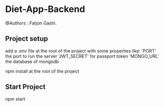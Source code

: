 # Diet-App-Backend
@Authors : Fatjon Gashi.

## Project setup

add a .env file at the root of the project with some properties like:
'PORT' the port to run the server
'JWT_SECRET' for passport token 
'MONGO_URL' the database of mongodb 

npm install at the root of the project

## Start Project

npm start
